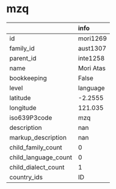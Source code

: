# mzq
|                      | info      |
|:---------------------|:----------|
| id                   | mori1269  |
| family_id            | aust1307  |
| parent_id            | inte1258  |
| name                 | Mori Atas |
| bookkeeping          | False     |
| level                | language  |
| latitude             | -2.2555   |
| longitude            | 121.035   |
| iso639P3code         | mzq       |
| description          | nan       |
| markup_description   | nan       |
| child_family_count   | 0         |
| child_language_count | 0         |
| child_dialect_count  | 1         |
| country_ids          | ID        |